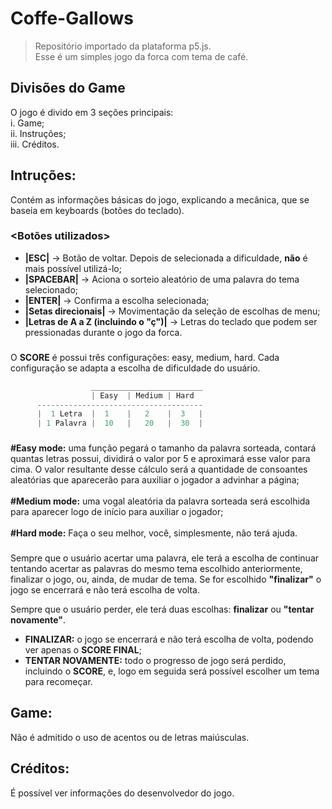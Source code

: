 # Coffe-Gallows
> Repositório importado da plataforma p5.js. <br>
> Esse é um simples jogo da forca com tema de café.

## Divisões do Game
O jogo é divido em 3 seções principais: <br>
i. Game; <br>
ii. Instruções; <br>
iii. Créditos. <br>

## Intruções:
Contém as informações básicas do jogo, explicando a mecânica, que se baseia em keyboards (botões do teclado).

### <Botões utilizados>
- **|ESC|** -> Botão de voltar. Depois de selecionada a dificuldade, **não** é mais possível utilizá-lo; 
- **|SPACEBAR|** -> Aciona o sorteio aleatório de uma palavra do tema selecionado; 
- **|ENTER|** -> Confirma a escolha selecionada;
- **|Setas direcionais|** -> Movimentação da seleção de escolhas de menu;
- **|Letras de A a Z (incluindo o "ç")|** -> Letras do teclado que podem ser pressionadas durante o jogo da forca.
  
### <Score>
O **SCORE** é possui três configurações: easy, medium, hard. Cada configuração se adapta a escolha de dificuldade do usuário.
```javascript
                  _________________________
                  | Easy  | Medium | Hard
      -------------------------------------
      |  1 Letra  |  1    |   2    |  3   |
      | 1 Palavra |  10   |   20   |  30  | 
```
  
### <Dificuldade>
**#Easy mode:** uma função pegará o tamanho da palavra sorteada, contará quantas letras possui, dividirá o valor por 5 e aproximará esse valor para cima. O valor resultante desse cálculo será a quantidade de consoantes aleatórias que aparecerão para auxiliar o jogador a advinhar a página;<br>
 <br>
**#Medium mode:** uma vogal aleatória da palavra sorteada será escolhida para aparecer logo de início para auxiliar o jogador;<br>
 <br>
**#Hard mode:** Faça o seu melhor, você, simplesmente, não terá ajuda.<br>
 
### <Gameplay>
Sempre que o usuário acertar uma palavra, ele terá a escolha de continuar tentando acertar as palavras do mesmo tema escolhido anteriormente, finalizar o jogo, ou, ainda, de mudar de tema. Se for escolhido **"finalizar"** o jogo se encerrará e não terá escolha de volta. <br>
  
Sempre que o usuário perder, ele terá duas escolhas: **finalizar** ou **"tentar novamente"**.
- **FINALIZAR:** o jogo se encerrará e não terá escolha de volta, podendo ver apenas o **SCORE FINAL**;
- **TENTAR NOVAMENTE:** todo o progresso de jogo será perdido, incluindo o **SCORE**, e, logo em seguida será possível escolher um tema para recomeçar.
 
## Game:
Não é admitido o uso de acentos ou de letras maiúsculas.
 
## Créditos:
É possível ver informações do desenvolvedor do jogo.